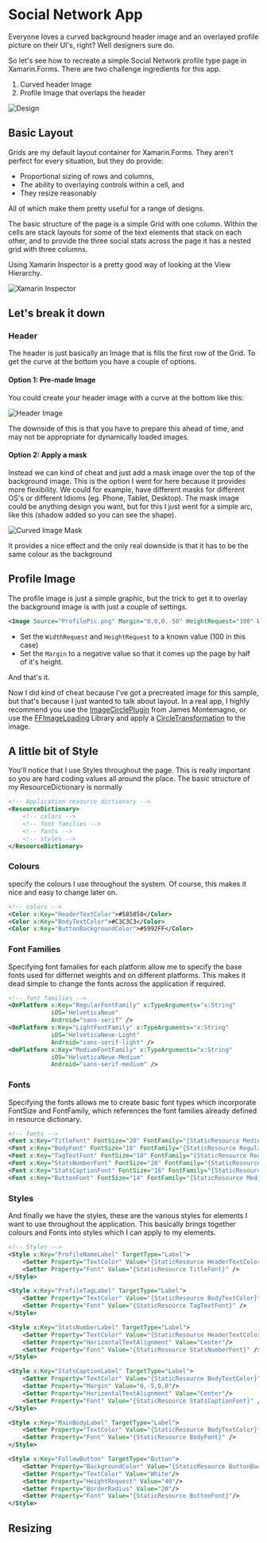 # Social Network App

Everyone loves a curved background header image and an overlayed profile picture on their UI's, right?  Well designers sure do.  

So let's see how to recreate a simple Social Network profile type page in Xamarin.Forms.  There are two challenge ingredients for this app.

1) Curved header Image
2) Profile Image that overlaps the header

![Design](https://raw.githubusercontent.com/kphillpotts/XamarinFormsLayoutChallenges/master/SocialNetwork/Screenshots/iPhone7.png)

## Basic Layout
Grids are my default layout container for Xamarin.Forms.  They aren't perfect for every situation, but they do provide:

* Proportional sizing of rows and columns, 
* The ability to overlaying controls within a cell, and 
* They resize reasonably

All of which make them pretty useful for a range of designs.


The basic structure of the page is a simple Grid with one column.  Within the cells are stack layouts for some of the text elements that stack on each other, and to provide the three social stats across the page it has a nested grid with three columns.

Using Xamarin Inspector is a pretty good way of looking at the View Hierarchy.

![Xamarin Inspector](https://raw.githubusercontent.com/kphillpotts/XamarinFormsLayoutChallenges/master/SocialNetwork/Screenshots/Inspector.png)

## Let's break it down

### Header
The header is just basically an Image that is fills the first row of the Grid.  To get the curve at the bottom you have a couple of options.

#### Option 1: Pre-made Image
You could create your header image with a curve at the bottom like this:

![Header Image](https://github.com/kphillpotts/XamarinFormsLayoutChallenges/blob/master/SocialNetwork/Screenshots/HeaderCurved.png)


The downside of this is that you have to prepare this ahead of time, and may not be appropriate for dynamically loaded images.

#### Option 2: Apply a mask
Instead we can kind of cheat and just add a mask image over the top of the background image.  This is the option I went for here because it provides more flexibility.  We could for example, have different masks for different OS's or different Idioms (eg. Phone, Tablet, Desktop).  The mask image could be anything design you want, but for this I just went for a simple arc, like this (shadow added so you can see the shape).

![Curved Image Mask](https://raw.githubusercontent.com/kphillpotts/XamarinFormsLayoutChallenges/master/SocialNetwork/Screenshots/CurvedMask-sample.png)

It provides a nice effect and the only real downside is that it has to be the same colour as the background

## Profile Image
The profile image is just a simple graphic, but the trick to get it to overlay the background image is with just a couple of settings.

```xml
<Image Source="ProfilePic.png" Margin="0,0,0,-50" HeightRequest="100" WidthRequest="100" HorizontalOptions="Center" VerticalOptions="End"/>
```

* Set the `WidthRequest` and `HeightRequest` to a known value (100 in this case)
* Set the `Margin` to a negative value so that it comes up the page by half of it's height.

And that's it.  

Now I did kind of cheat because I've got a precreated image for this sample, but that's because I just wanted to talk about layout.  In a real app, I highly recommend you use the [ImageCirclePlugin](https://github.com/jamesmontemagno/ImageCirclePlugin) from James Montemagno, or use the [FFImageLoading](https://github.com/luberda-molinet/FFImageLoading) Library and apply a [CircleTransformation](https://github.com/luberda-molinet/FFImageLoading/wiki/Transformations-Guide#circletransformation) to the image.

## A little bit of Style

You'll notice that I use Styles throughout the page.  This is really important so you are hard coding values all around the place. The basic structure of my ResourceDictionary is normally

```xml
<!-- Application resource dictionary -->
<ResourceDictionary>
    <!-- colors -->
    <!-- font families -->
    <!-- fonts -->
    <!-- styles -->
</ResourceDictionary>
```

### Colours
specify the colours I use throughout the system. Of course, this makes it nice and easy to change later on.

```xml
<!-- colors -->
<Color x:Key="HeaderTextColor">#585858</Color>
<Color x:Key="BodyTextColor">#C3C3C3</Color>
<Color x:Key="ButtonBackgroundColor">#5992FF</Color>
```

### Font Families
Specifying font famalies for each platform allow me to specify the base fonts used for differnet weights and on different platforms. This makes it dead simple to change the fonts across the application if required.
```xml
<!-- font families -->
<OnPlatform x:Key="RegularFontFamily" x:TypeArguments="x:String"
            iOS="HelveticaNeue"
            Android="sans-serif" />
<OnPlatform x:Key="LightFontFamily" x:TypeArguments="x:String"
            iOS="HelveticaNeue-Light"
            Android="sans-serif-light" />
<OnPlatform x:Key="MediumFontFamily" x:TypeArguments="x:String"
            iOS="HelveticaNeue-Medium"
            Android="sans-serif-medium" />
```

### Fonts
Specifying the fonts allows me to create basic font types which incorporate FontSize and FontFamily, which references the font families already defined in resource dictionary.
```xml
<!-- fonts -->
<Font x:Key="TitleFont" FontSize="20" FontFamily="{StaticResource MediumFontFamily}" />
<Font x:Key="BodyFont" FontSize="18" FontFamily="{StaticResource RegularFontFamily}" />
<Font x:Key="TagTextFont" FontSize="18" FontFamily="{StaticResource RegularFontFamily}" />
<Font x:Key="StatsNumberFont" FontSize="20" FontFamily="{StaticResource LightFontFamily}" />
<Font x:Key="StatsCaptionFont" FontSize="16" FontFamily="{StaticResource LightFontFamily}" />
<Font x:Key="ButtonFont" FontSize="14" FontFamily="{StaticResource MediumFontFamily}" />
```

### Styles
And finally we have the styles, these are the various styles for elements I want to use throughout the application.  This basically brings together colours and Fonts into styles which I can apply to my elements.

```xml
<!-- Styles -->
<Style x:Key="ProfileNameLabel" TargetType="Label">
    <Setter Property="TextColor" Value="{StaticResource HeaderTextColor}" />
    <Setter Property="Font" Value="{StaticResource TitleFont}" />
</Style>

<Style x:Key="ProfileTagLabel" TargetType="Label">
    <Setter Property="TextColor" Value="{StaticResource BodyTextColor}" />
    <Setter Property="Font" Value="{StaticResource TagTextFont}" />
</Style>

<Style x:Key="StatsNumberLabel" TargetType="Label">
    <Setter Property="TextColor" Value="{StaticResource HeaderTextColor}" />
    <Setter Property="HorizontalTextAlignment" Value="Center"/>
    <Setter Property="Font" Value="{StaticResource StatsNumberFont}" />
</Style>

<Style x:Key="StatsCaptionLabel" TargetType="Label">
    <Setter Property="TextColor" Value="{StaticResource BodyTextColor}" />
    <Setter Property="Margin" Value="0,-5,0,0"/>
    <Setter Property="HorizontalTextAlignment" Value="Center"/>
    <Setter Property="Font" Value="{StaticResource StatsCaptionFont}" />
</Style>

<Style x:Key="MainBodyLabel" TargetType="Label">
    <Setter Property="TextColor" Value="{StaticResource BodyTextColor}" />
    <Setter Property="Font" Value="{StaticResource BodyFont}" />
</Style>

<Style x:Key="FollowButton" TargetType="Button">
    <Setter Property="BackgroundColor" Value="{StaticResource ButtonBackgroundColor}"/>
    <Setter Property="TextColor" Value="White"/>
    <Setter Property="HeightRequest" Value="40"/>
    <Setter Property="BorderRadius" Value="20"/>
    <Setter Property="Font" Value="{StaticResource ButtonFont}"/>
</Style>
```


## Resizing